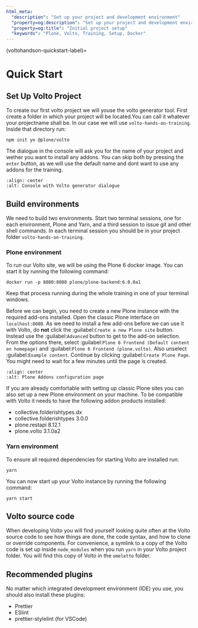 ```yaml
---
html_meta:
  "description": "Set up your project and development environment"
  "property=og:description": "Set up your project and development environment"
  "property=og:title": "Initial project setup"
  "keywords": "Plone, Volto, Training, Setup, Docker"
---
```


(voltohandson-quickstart-label)=

# Quick Start

## Set Up Volto Project

To create our first volto project we will youse the volto generator tool. First create a folder in which your project will be located.You can call it whatever your projectname shall be. In our case we will use `volto-hands-on-training`. Inside that directory run:

```
npm init yo @plone/volto
```

The dialogue in the console will ask you for the name of your project and wether you want to install any addons. You can skip both by pressing the `enter` button, as we will use the default name and dont want to use any addons for the training.

```{image} _static/volto_generator_terminal.png
:align: center
:alt: Console with Volto generator dialogue
```

## Build environments

We need to build two environments.
Start two terminal sessions, one for each environment, Plone and Yarn, and a third session to issue git and other shell commands.
In each terminal session you should be in your project folder `volto-hands-on-training`.

### Plone environment

To run our Volto site, we will be using the Plone 6 docker image.
You can start it by running the following command:

```shell
docker run -p 8080:8080 plone/plone-backend:6.0.0a1
```

Keep that process running during the whole training in one of your terminal windows.

Before we can begin, you need to create a new Plone instance with the required add-ons installed.
Open the classic Plone interface on `localhost:8080`.
As we need to install a few add-ons before we can use it with Volto, do **not** click the :guilabel:`Create a new Plone site` button.
Instead use the :guilabel:`Advanced` button to get to the add-on selection.
From the options there, select :guilabel:`Plone 6 Frontend (Default content on homepage)` and :guilabel:`Plone 6 Frontend (plone.volto)`.
Also unselect :guilabel:`Example content`.
Continue by clicking :guilabel:`Create Plone Page`.
You might need to wait for a few minutes until the page is created.

```{image} _static/required_plone_configuration.png
:align: center
:alt: Plone Addons configuration page
```

If you are already comfortable with setting up classic Plone sites you can also set up a new Plone environment on your machine. To be compatible with Volto it needs to have the following addon products installed:

- collective.folderishtypes.dx
- collective.folderishtypes 3.0.0
- plone.restapi 8.12.1
- plone.volto 3.1.0a2

### Yarn environment

To ensure all required dependencies for starting Volto are installed run:

```shell
yarn
```

You can now start up your Volto instance by running the following command:

```shell
yarn start
```

## Volto source code

When developing Volto you will find yourself looking quite often at the Volto source code to see how things are done, the code syntax, and how to clone or override components.
For convenience, a symlink to a copy of the Volto code is set up inside `node_modules` when you run `yarn` in your Volto project folder.
You will find this copy of Volto in the `omelette` folder.

## Recommended plugins

No matter which integrated development environment (IDE) you use, you should also install these plugins:

- Prettier
- ESlint
- prettier-stylelint (for VSCode)
